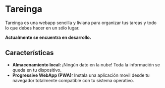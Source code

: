# Tareinga

Tareinga es una webapp sencilla y liviana para organizar tus tareas y todo lo que debes hacer en un sólo lugar.

**Actualmente se encuentra en desarrollo.**

## Características
- **Almacenamiento local:** ¡Ningún dato en la nube! Toda la información se queda en tu dispositivo.
- **Progressive WebApp (PWA):** Instala una aplicación movil desde tu navegador totalmente compatible con tu sistema operativo.